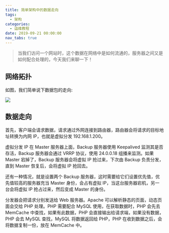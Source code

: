 ```yaml
---
title: 简单架构中的数据走向
tags:
  - 架构
categories:
  - 运维教程
date: 2019-09-21 00:00:00
nav_tabs: true
---
```


> 当我们访问一个网站时，这个数据在网络中是如何流通的，服务器之间又是如何配合处理的，今天我们来聊一下！

<!-- more -->

## 网络拓扑

如图，我们简单说下数据包的走向:

![](https://cdn.dusays.com/2019/09/74-1.jpg)

## 数据走向

首先，客户端会请求数据，请求通过外网连接到路由器，路由器会将请求的目标地址转换为内网 IP，也就是虚拟分发 192.168.1.200。

虚拟分发 IP 在 Master 服务器上面，Backup 服务器使用 Keepalived 监测其是否存活，Backup 服务器会通过 VRRP 协议，使用 24.0.0.18 组播来监测。如果 Master 宕掉了，Backup 服务器会将虚拟 IP 抢过来，下次由 Backup 负责分发，直到 Master 恢复后，会将虚拟 IP 抢回去。

还有一种情况，就是设置两个 Backup 服务器，这时需要给它们设置优先值，优先值较高的服务器充当 Master 身份，会占有虚拟 IP，当这台服务器宕机，另一台会将虚拟 IP 抢占过来，然后变成 Master 的身份。

分发器会把请求分别发送给 Web 服务器。Apache 可以解析静态的页面，动态页面会交给 PHP 处理。PHP 需要配合 MySQL 使用，在获取数据时，PHP 会先去 MemCache 中查找，如果有此数据，PHP 会直接输出给请求端，如果没有数据，PHP 会去 MySQL 查找，MySQL 将数据返回给 PHP，PHP 在收到数据之后，会将数据复制一份，放在 MemCache 中。